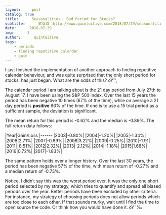 ```yaml
---
layout:     post
catalog: true
title:      Seasonalities： Bad Period for Stocks?
subtitle:      转载自：http://www.quintuitive.com/2018/07/29/seasonalities-bad-period-stocks/
date:      2018-07-29
img:      3
author:      quintuitive
tags:
    - periods
    - finding repetitive calendar
    - gain
---
```





I just finished the implementation of another approach to finding repetitive calendar behaviour, and was quite surprised that the only short period for stocks, has just began. What are the odds of this? ðŸ™‚



The calendar period I am talking about is the 21 day period from July 27th to August 17. I have been using the S&P 500 index. Over the last 15 years the period has been negative 10 times (67% of the time), while on average a 21 day period is **positive** 60% of the time. If one is to use a 15 trial period as a sufficient sample, the deviation is significant.

The mean return for this period is -0.62% and the median is -0.89%. The full return data follows:

|Year|Gain/Loss
|------
|2003|-0.80%|
|2004|-1.20%|
|2005|-1.34%|
|2006|2.71%|
|2007|-0.89%|
|2008|3.22%|
|2009|-0.25%|
|2010|-1.91|
|2011|-8.51%|
|2012|2.32%|
|2013|-2.12%|
|2014|-1.18%|
|2015|1.68%|
|2016|0.72%|
|2017|-1.83%|

The same pattern holds over a longer history. Over the last 30 years, the period has been negative 57% of the time, with mean return of -0.27% and a median return of -0.73%.

Notice, I didn’t say this was the worst period ever. It was the only one short period selected by my strategy, which tries to quantify and spread all biased periods over the year. Better periods have been excluded by other criteria. For instance, my strategy of choosing periods does not allow periods which are too close to each other. If that sounds murky, wait until I find the time to open source the code. Or think how you would have done it. ðŸ˜‰



